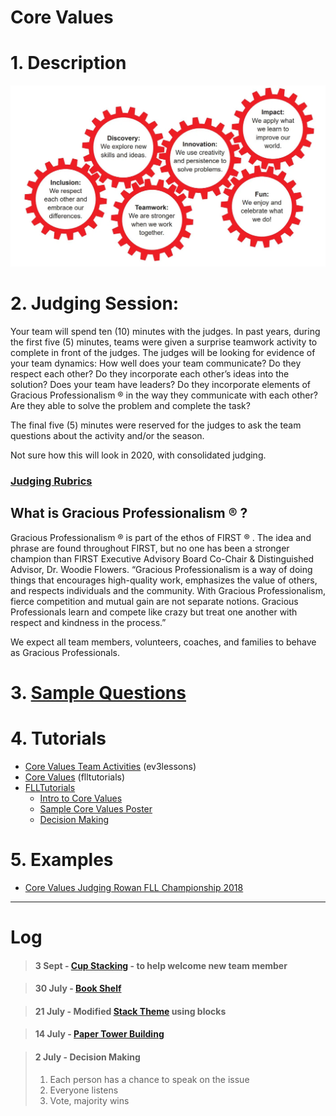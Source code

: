 # Core Values

# 1. Description
![image](Core-Values.jpg)


# 2. Judging Session:

Your team will spend ten (10) minutes with the judges. In past years, during the first five (5) minutes, teams were given a surprise teamwork activity to complete in front of the judges. The judges will be looking for evidence of
your team dynamics: How well does your team communicate? Do they respect each other? Do they
incorporate each other’s ideas into the solution? Does your team have leaders? Do they incorporate elements
of Gracious Professionalism ® in the way they communicate with each other? Are they able to solve the problem
and complete the task?

The final five (5) minutes were reserved for the judges to ask the team questions about the activity and/or the
season.

Not sure how this will look in 2020, with consolidated judging.

### [Judging Rubrics](rubricsValues.pdf)

## What is Gracious Professionalism ® ?

Gracious Professionalism ® is part of the ethos of FIRST ® . The idea and phrase are found throughout FIRST, but
no one has been a stronger champion than FIRST Executive Advisory Board Co-Chair & Distinguished Advisor,
Dr. Woodie Flowers. “Gracious Professionalism is a way of doing things that encourages high-quality work,
emphasizes the value of others, and respects individuals and the community. With Gracious Professionalism,
fierce competition and mutual gain are not separate notions. Gracious Professionals learn and compete like
crazy but treat one another with respect and kindness in the process.”

We expect all team members, volunteers, coaches, and families to behave as Gracious Professionals.

# 3. [Sample Questions](2a-InterviewSampleQuestions-CoreValues-Rick.pdf)

# 4. Tutorials
* [Core Values Team Activities](http://archive.ev3lessons.com/web/ev3lessons-v4.9.0/corevalues.html) (ev3lessons)
* [Core Values](http://flltutorials.com/CoreValues.html) (flltutorials)
* [FLLTutorials](http://flltutorials.com/CoreValues.html)
    * [Intro to Core Values](http://flltutorials.com/translations/en-us/CoreValues/IntroductiontoCV.pdf)
    * [Sample Core Values Poster](http://flltutorials.com/translations/en-us/CoreValues/CVPoster.pdf)
    * [Decision Making](http://flltutorials.com/translations/en-us/CoreValues/MakingDecisions.pdf)

# 5. Examples
* [Core Values Judging Rowan FLL Championship 2018](https://www.youtube.com/watch?v=RC_mukfEkes)

--------------------

# Log

> #### 3 Sept - [Cup Stacking](http://archive.ev3lessons.com/web/ev3lessons-v4.9.0/translations/en-us/CoreValues/StackThem.pdf) - to help welcome new team member

> #### 30 July - [Book Shelf](http://archive.ev3lessons.com/web/ev3lessons-v4.9.0/translations/en-us/CoreValues/BookShelf.pdf)

> #### 21 July - Modified [Stack Theme](http://archive.ev3lessons.com/web/ev3lessons-v4.9.0/translations/en-us/CoreValues/StackThem.pdf) using blocks

> #### 14 July - [Paper Tower Building](http://archive.ev3lessons.com/web/ev3lessons-v4.9.0/translations/en-us/CoreValues/PaperTowerBuilding.pdf)

> #### 2 July - Decision Making 
> 1. Each person has a chance to speak on the issue
> 2. Everyone listens
> 3. Vote, majority wins
